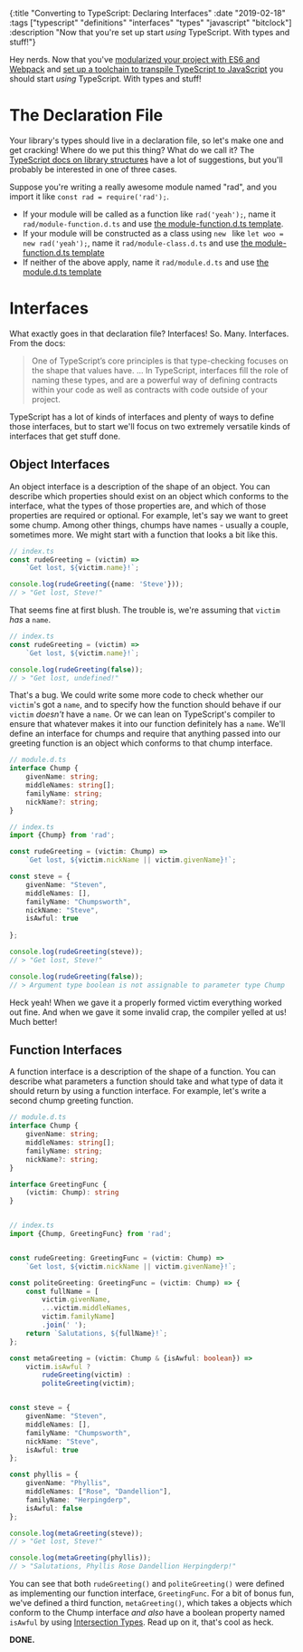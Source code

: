 {:title "Converting to TypeScript: Declaring Interfaces"
 :date "2019-02-18"
 :tags ["typescript" "definitions" "interfaces" "types" "javascript" "bitclock"]
 :description "Now that you're set up
 start *using* TypeScript. With types and stuff!"}

Hey nerds. Now that you've [modularized your project with ES6 and
Webpack](/posts/modularize-your-javascript-with-es6-modules-and-webpack) and [set up a
toolchain to transpile TypeScript to
JavaScript](/posts/converting-to-typescript-toolchain) you should start *using*
TypeScript. With types and stuff!

# The Declaration File
Your library's types should live in a declaration file, so let's make one and get cracking! Where do we put this thing? What do we call it? The [TypeScript docs on library structures](https://www.typescriptlang.org/docs/handbook/declaration-files/library-structures.html) have a lot of suggestions, but you'll probably be interested in one of three cases.

Suppose you're writing a really awesome module named "rad", and you import it like `const rad = require('rad');`.

* If your module will be called as a function like `rad('yeah');`, name it `rad/module-function.d.ts` and use [the module-function.d.ts template](https://www.typescriptlang.org/docs/handbook/declaration-files/templates/module-function-d-ts.html).
* If your module will be constructed as a class using `new ` like `let woo = new rad('yeah');`, name it `rad/module-class.d.ts` and use [the module-function.d.ts template](https://www.typescriptlang.org/docs/handbook/declaration-files/templates/module-function-d-ts.html)
* If neither of the above apply, name it `rad/module.d.ts` and use [the module.d.ts template](https://www.typescriptlang.org/docs/handbook/declaration-files/templates/module-d-ts.html)

# Interfaces
What exactly goes in that declaration file? Interfaces! So. Many. Interfaces. From the docs:

> One of TypeScript’s core principles is that type-checking focuses on the shape that values have. ... In TypeScript, interfaces fill the role of naming these types, and are a powerful way of defining contracts within your code as well as contracts with code outside of your project.

TypeScript has a lot of kinds of interfaces and plenty of ways to define those interfaces, but to start we'll focus on two extremely versatile kinds of interfaces that get stuff done.

## Object Interfaces
An object interface is a description of the shape of an object. You can describe which properties should exist on an object which conforms to the interface, what the types of those properties are, and which of those properties are required or optional. For example, let's say we want to greet some chump. Among other things, chumps have names - usually a couple, sometimes more. We might start with a function that looks a bit like this.

```typescript
// index.ts
const rudeGreeting = (victim) =>
    `Get lost, ${victim.name}!`;

console.log(rudeGreeting({name: 'Steve'}));
// > "Get lost, Steve!"
```

That seems fine at first blush. The trouble is, we're assuming that `victim` *has* a `name`.

```typescript
// index.ts
const rudeGreeting = (victim) =>
    `Get lost, ${victim.name}!`;

console.log(rudeGreeting(false));
// > "Get lost, undefined!"
```

That's a bug. We could write some more code to check whether our `victim`'s got a `name`, and to specify how the function should behave if our `victim` *doesn't* have a `name`. Or we can lean on TypeScript's compiler to ensure that whatever makes it into our function definitely has a `name`. We'll define an interface for chumps and require that anything passed into our greeting function is an object which conforms to that chump interface.

```typescript
// module.d.ts
interface Chump {
    givenName: string;
    middleNames: string[];
    familyName: string;
    nickName?: string;
}

// index.ts
import {Chump} from 'rad';

const rudeGreeting = (victim: Chump) =>
    `Get lost, ${victim.nickName || victim.givenName}!`;

const steve = {
    givenName: "Steven",
    middleNames: [],
    familyName: "Chumpsworth",
    nickName: "Steve",
    isAwful: true
    
};

console.log(rudeGreeting(steve));
// > "Get lost, Steve!"

console.log(rudeGreeting(false));
// > Argument type boolean is not assignable to parameter type Chump
```

Heck yeah! When we gave it a properly formed victim everything worked out fine. And when we gave it some invalid crap, the compiler yelled at us! Much better!

## Function Interfaces
A function interface is a description of the shape of a function. You can describe what parameters a function should take and what type of data it should return by using a function interface. For example, let's write a second chump greeting function.


```typescript
// module.d.ts
interface Chump {
    givenName: string;
    middleNames: string[];
    familyName: string;
    nickName?: string;
}

interface GreetingFunc {
    (victim: Chump): string
}


// index.ts
import {Chump, GreetingFunc} from 'rad';


const rudeGreeting: GreetingFunc = (victim: Chump) =>
    `Get lost, ${victim.nickName || victim.givenName}!`;

const politeGreeting: GreetingFunc = (victim: Chump) => {
    const fullName = [
        victim.givenName, 
        ...victim.middleNames, 
        victim.familyName]
        .join(' ');
    return `Salutations, ${fullName}!`;
};

const metaGreeting = (victim: Chump & {isAwful: boolean}) =>
    victim.isAwful ?
        rudeGreeting(victim) :
        politeGreeting(victim);


const steve = {
    givenName: "Steven",
    middleNames: [],
    familyName: "Chumpsworth",
    nickName: "Steve",
    isAwful: true
};

const phyllis = {
    givenName: "Phyllis",
    middleNames: ["Rose", "Dandellion"],
    familyName: "Herpingderp",
    isAwful: false
};

console.log(metaGreeting(steve));
// > "Get lost, Steve!"

console.log(metaGreeting(phyllis));
// > "Salutations, Phyllis Rose Dandellion Herpingderp!"
```

You can see that both `rudeGreeting()` and `politeGreeting()` were defined as implementing our function interface, `GreetingFunc`. For a bit of bonus fun, we've defined a third function, `metaGreeting()`, which takes a objects which conform to the Chump interface *and also* have a boolean property named `isAwful` by using [Intersection Types](https://www.typescriptlang.org/docs/handbook/advanced-types.html#intersection-types). Read up on it, that's cool as heck.

**DONE.**
